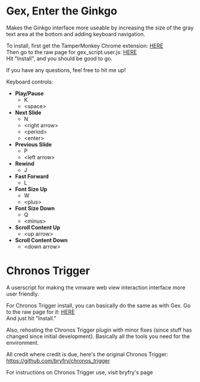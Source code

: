 # Gex, Enter the Ginkgo

Makes the Ginkgo interface more useable by increasing the size of the gray text area at the bottom and adding keyboard navigation.

To install, first get the TamperMonkey Chrome extension: [HERE](https://chrome.google.com/webstore/detail/tampermonkey/dhdgffkkebhmkfjojejmpbldmpobfkfo?hl=en)  
Then go to the raw page for gex_script.user.js: [HERE](https://raw.githubusercontent.com/SainTfactor/Gex-Enter-the-Ginkgo/master/gex_script.user.js)  
Hit "Install", and you should be good to go.

If you have any questions, feel free to hit me up!

Keyboard controls:
* **Play/Pause** 
  * K
  * \<space\>
* **Next Slide**
  * N
  * \<right arrow\>
  * \<period\>
  * \<enter\>
* **Previous Slide**
  * P
  * \<left arrow\>
* **Rewind**
  * J
* **Fast Forward**
  * L
* **Font Size Up**
  * W
  * \<plus\>
* **Font Size Down**
  * Q
  * \<minus\>
* **Scroll Content Up**
  * \<up arrow\>
* **Scroll Content Down**
  * \<down arrow\>



# Chronos Trigger

A userscript for making the vmware web view interaction interface more user friendly.

For Chronos Trigger install, you can basically do the same as with Gex.  Go to the raw page for it: [HERE](https://raw.githubusercontent.com/SainTfactor/Gex-Enter-the-Ginkgo/master/ChronosTrigger.user.js)  
And just hit "Install."  

Also, rehosting the Chronos Trigger plugin with minor fixes (since stuff has changed since initial development).  Basically all the tools you need for the environment.

All credit where credit is due, here's the original Chronos Trigger: https://github.com/bryfry/chronos_trigger

For instructions on Chronos Trigger use, visit bryfry's page
